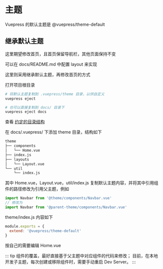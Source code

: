 # 主题

Vuepress 的默认主题是 @vuepress/theme-default

## 继承默认主题

这里期望修改首页，且首页保留导航栏，其他页面保持不变

可以在 docs/README.md 中配置 layout 来实现

这里则采用继承默认主题，再修改首页的方式

打开项目根目录

```bash
# 将默认主题复制到 .vuepress/theme 目录，以供自定义
vuepress eject

# 也可以直接复制到 docs/ 目录下
vuepress eject docs
```

查看 [约定的目录结构](https://v1.vuepress.vuejs.org/zh/theme/writing-a-theme.html#目录结构)

在 docs/.vuepress/ 下添加 theme 目录，结构如下

```bash
theme
├── components
│   └── Home.vue
├── index.js
├── layouts
│   └── Layout.vue
└── util
    └── index.js
```

其中 Home.vue，Layout.vue，util/index.js 复制默认主题内容，并将其中引用组件的路径修改为引用父主题，例如

```javascript
import Navbar from '@theme/components/Navbar.vue'
// 修改为
import Navbar from '@parent-theme/components/Navbar.vue'
```

theme/index.js 内容如下

```javascript
module.exports = {
  extend: '@vuepress/theme-default'
}
```

按自己的需要编辑 Home.vue

::: tip
组件的覆盖，最好直接基于父主题中对应组件的代码来修改；
目前，在本地开发子主题，每次创建或移除组件时，需要手动重启 Dev Server。
:::